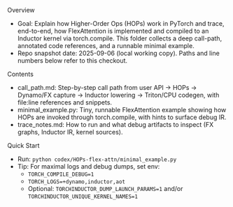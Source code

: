 Overview

- Goal: Explain how Higher-Order Ops (HOPs) work in PyTorch and trace, end-to-end, how FlexAttention is implemented and compiled to an Inductor kernel via torch.compile. This folder collects a deep call-path, annotated code references, and a runnable minimal example.
- Repo snapshot date: 2025-09-06 (local working copy). Paths and line numbers below refer to this checkout.

Contents

- call_path.md: Step-by-step call path from user API → HOPs → Dynamo/FX capture → Inductor lowering → Triton/CPU codegen, with file:line references and snippets.
- minimal_example.py: Tiny, runnable FlexAttention example showing how HOPs are invoked through torch.compile, with hints to surface debug IR.
- trace_notes.md: How to run and what debug artifacts to inspect (FX graphs, Inductor IR, kernel sources).

Quick Start

- Run: `python codex/HOPs-flex-attn/minimal_example.py`
- Tip: For maximal logs and debug dumps, set env:
  - `TORCH_COMPILE_DEBUG=1`
  - `TORCH_LOGS=+dynamo,inductor,aot`
  - Optional: `TORCHINDUCTOR_DUMP_LAUNCH_PARAMS=1` and/or `TORCHINDUCTOR_UNIQUE_KERNEL_NAMES=1`

